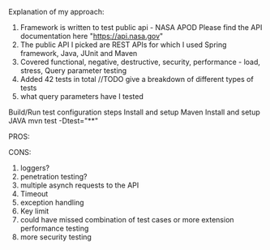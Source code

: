 Explanation of my approach:
1. Framework is written to test public api - NASA APOD 
   Please find the API documentation here "https://api.nasa.gov"
2. The public API I picked are REST APIs for which I used Spring framework, Java, JUnit and Maven
3. Covered functional, negative, destructive, security, performance - load, stress, Query parameter testing
4. Added 42 tests in total 
//TODO give a breakdown of different types of tests
5. what query parameters have I tested

Build/Run test configuration steps
Install and setup Maven
Install and setup JAVA
mvn test -Dtest="**"

PROS:


CONS:
1. loggers?
2. penetration testing?
3. multiple asynch requests to the API
4. Timeout
5. exception handling
6. Key limit 
7. could have missed combination of test cases or more extension
performance testing 
8. more security testing